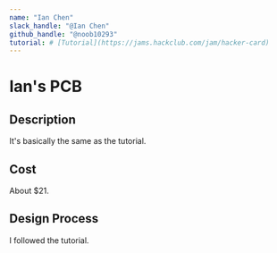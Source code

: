 ```yaml
---
name: "Ian Chen"
slack_handle: "@Ian Chen"
github_handle: "@noob10293"
tutorial: # [Tutorial](https://jams.hackclub.com/jam/hacker-card)
---
```


# Ian's PCB

## Description
It's basically the same as the tutorial.

## Cost
About $21.

## Design Process
I followed the tutorial.
